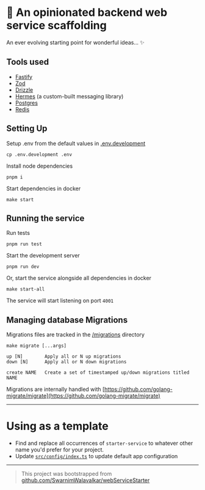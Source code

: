# 🚀 An opinionated backend web service scaffolding

An ever evolving starting point for wonderful ideas... ✨

## Tools used

- [Fastify](https://github.com/fastify/fastify)
- [Zod](https://github.com/colinhacks/zod)
- [Drizzle](https://github.com/drizzle-team/drizzle-orm)
- [Hermes](https://github.com/SwarnimWalavalkar/hermes) (a custom-built messaging library)
- [Postgres](https://www.postgresql.org/)
- [Redis](https://redis.io/)

## Setting Up

Setup .env from the default values in [.env.development](.env.development)

```
cp .env.development .env
```

Install node dependencies

```
pnpm i
```

Start dependencies in docker

```
make start
```

## Running the service

Run tests

```
pnpm run test
```

Start the development server

```
pnpm run dev
```

Or, start the service alongside all dependencies in docker

```
make start-all
```

The service will start listening on port `4001`

## Managing database Migrations

Migrations files are tracked in the [/migrations](/migrations) directory

```
make migrate [...args]

up [N]        Apply all or N up migrations
down [N]      Apply all or N down migrations

create NAME   Create a set of timestamped up/down migrations titled NAME
```

Migrations are internally handled with [https://github.com/golang-migrate/migrate](https://github.com/golang-migrate/migrate)

---

# Using as a template

- Find and replace all occurrences of `starter-service` to whatever other name you'd prefer for your project.
- Update [`src/config/index.ts`](src/config/index.ts) to update default app configuration

---

> This project was bootstrapped from [github.com/SwarnimWalavalkar/webServiceStarter](https://github.com/SwarnimWalavalkar/webServiceStarter)
